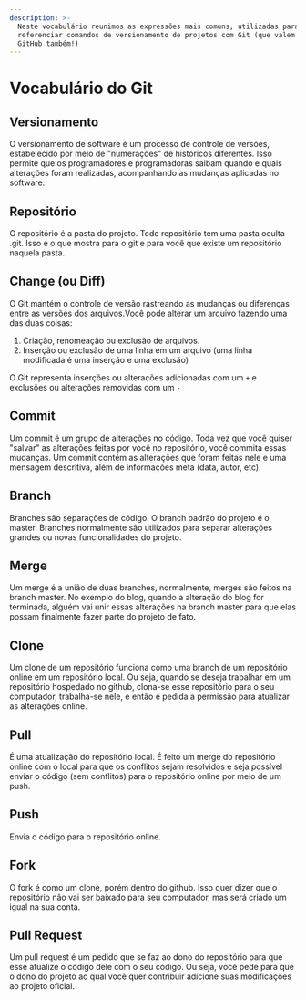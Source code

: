 ```yaml
---
description: >-
  Neste vocabulário reunimos as expressões mais comuns, utilizadas para
  referenciar comandos de versionamento de projetos com Git (que valem para
  GitHub também!)
---
```


# Vocabulário do Git

## Versionamento

O versionamento de software é um processo de controle de versões, estabelecido por meio de "numerações" de históricos diferentes. Isso permite que os programadores e programadoras saibam quando e quais alterações foram realizadas, acompanhando as mudanças aplicadas no software.

## Repositório

O repositório é a pasta do projeto. Todo repositório tem uma pasta oculta .git. Isso é o que mostra para o git e para você que existe um repositório naquela pasta.

## Change \(ou Diff\)

O Git mantém o controle de versão rastreando as mudanças ou diferenças entre as versões dos arquivos.Você pode alterar um arquivo fazendo uma das duas coisas:

1. Criação, renomeação ou exclusão de arquivos. 
2. Inserção ou exclusão de uma linha em um arquivo \(uma linha modificada é uma inserção e uma exclusão\) 

O Git representa inserções ou alterações adicionadas com um `+` e exclusões ou alterações removidas com um `-`

## Commit

Um commit é um grupo de alterações no código. Toda vez que você quiser "salvar" as alterações feitas por você no repositório, você commita essas mudanças. Um commit contém as alterações que foram feitas nele e uma mensagem descritiva, além de informações meta \(data, autor, etc\).

## Branch

Branches são separações de código. O branch padrão do projeto é o master. Branches normalmente são utilizados para separar alterações grandes ou novas funcionalidades do projeto.

## Merge

Um merge é a união de duas branches, normalmente, merges são feitos na branch master. No exemplo do blog, quando a alteração do blog for terminada, alguém vai unir essas alterações na branch master para que elas possam finalmente fazer parte do projeto de fato.

## Clone

Um clone de um repositório funciona como uma branch de um repositório online em um repositório local. Ou seja, quando se deseja trabalhar em um repositório hospedado no github, clona-se esse repositório para o seu computador, trabalha-se nele, e então é pedida a permissão para atualizar as alterações online.

## Pull

É uma atualização do repositório local. É feito um merge do repositório online com o local para que os conflitos sejam resolvidos e seja possível enviar o código \(sem conflitos\) para o repositório online por meio de um push.

## Push

Envia o código para o repositório online.

## Fork

O fork é como um clone, porém dentro do github. Isso quer dizer que o repositório não vai ser baixado para seu computador, mas será criado um igual na sua conta.

## Pull Request

Um pull request é um pedido que se faz ao dono do repositório para que esse atualize o código dele com o seu código. Ou seja, você pede para que o dono do projeto ao qual você quer contribuir adicione suas modificações ao projeto oficial.






